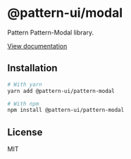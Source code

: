 # @pattern-ui/modal

Pattern Pattern-Modal library.

[View documentation](https://pattern.icu/)

## Installation

```sh
# With yarn
yarn add @pattern-ui/pattern-modal

# With npm
npm install @pattern-ui/pattern-modal
```

## License

MIT
